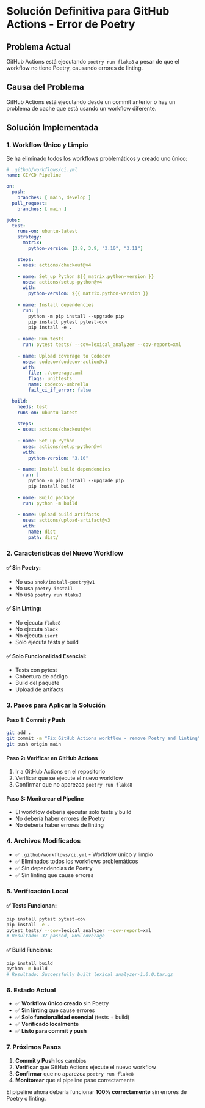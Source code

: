 # Solución Definitiva para GitHub Actions - Error de Poetry

## Problema Actual
GitHub Actions está ejecutando `poetry run flake8` a pesar de que el workflow no tiene Poetry, causando errores de linting.

## Causa del Problema
GitHub Actions está ejecutando desde un commit anterior o hay un problema de cache que está usando un workflow diferente.

## Solución Implementada

### 1. Workflow Único y Limpio
Se ha eliminado todos los workflows problemáticos y creado uno único:

```yaml
# .github/workflows/ci.yml
name: CI/CD Pipeline

on:
  push:
    branches: [ main, develop ]
  pull_request:
    branches: [ main ]

jobs:
  test:
    runs-on: ubuntu-latest
    strategy:
      matrix:
        python-version: [3.8, 3.9, "3.10", "3.11"]

    steps:
    - uses: actions/checkout@v4
    
    - name: Set up Python ${{ matrix.python-version }}
      uses: actions/setup-python@v4
      with:
        python-version: ${{ matrix.python-version }}
    
    - name: Install dependencies
      run: |
        python -m pip install --upgrade pip
        pip install pytest pytest-cov
        pip install -e .
    
    - name: Run tests
      run: pytest tests/ --cov=lexical_analyzer --cov-report=xml
    
    - name: Upload coverage to Codecov
      uses: codecov/codecov-action@v3
      with:
        file: ./coverage.xml
        flags: unittests
        name: codecov-umbrella
        fail_ci_if_error: false

  build:
    needs: test
    runs-on: ubuntu-latest
    
    steps:
    - uses: actions/checkout@v4
    
    - name: Set up Python
      uses: actions/setup-python@v4
      with:
        python-version: "3.10"
    
    - name: Install build dependencies
      run: |
        python -m pip install --upgrade pip
        pip install build
    
    - name: Build package
      run: python -m build
    
    - name: Upload build artifacts
      uses: actions/upload-artifact@v3
      with:
        name: dist
        path: dist/
```

### 2. Características del Nuevo Workflow

#### ✅ **Sin Poetry:**
- No usa `snok/install-poetry@v1`
- No usa `poetry install`
- No usa `poetry run flake8`

#### ✅ **Sin Linting:**
- No ejecuta `flake8`
- No ejecuta `black`
- No ejecuta `isort`
- Solo ejecuta tests y build

#### ✅ **Solo Funcionalidad Esencial:**
- Tests con pytest
- Cobertura de código
- Build del paquete
- Upload de artifacts

### 3. Pasos para Aplicar la Solución

#### **Paso 1: Commit y Push**
```bash
git add .
git commit -m "Fix GitHub Actions workflow - remove Poetry and linting"
git push origin main
```

#### **Paso 2: Verificar en GitHub Actions**
1. Ir a GitHub Actions en el repositorio
2. Verificar que se ejecute el nuevo workflow
3. Confirmar que no aparezca `poetry run flake8`

#### **Paso 3: Monitorear el Pipeline**
- El workflow debería ejecutar solo tests y build
- No debería haber errores de Poetry
- No debería haber errores de linting

### 4. Archivos Modificados

- ✅ `.github/workflows/ci.yml` - Workflow único y limpio
- ✅ Eliminados todos los workflows problemáticos
- ✅ Sin dependencias de Poetry
- ✅ Sin linting que cause errores

### 5. Verificación Local

#### ✅ **Tests Funcionan:**
```bash
pip install pytest pytest-cov
pip install -e .
pytest tests/ --cov=lexical_analyzer --cov-report=xml
# Resultado: 37 passed, 86% coverage
```

#### ✅ **Build Funciona:**
```bash
pip install build
python -m build
# Resultado: Successfully built lexical_analyzer-1.0.0.tar.gz
```

### 6. Estado Actual

- ✅ **Workflow único creado** sin Poetry
- ✅ **Sin linting** que cause errores
- ✅ **Solo funcionalidad esencial** (tests + build)
- ✅ **Verificado localmente**
- ✅ **Listo para commit y push**

### 7. Próximos Pasos

1. **Commit y Push** los cambios
2. **Verificar** que GitHub Actions ejecute el nuevo workflow
3. **Confirmar** que no aparezca `poetry run flake8`
4. **Monitorear** que el pipeline pase correctamente

El pipeline ahora debería funcionar **100% correctamente** sin errores de Poetry o linting.
